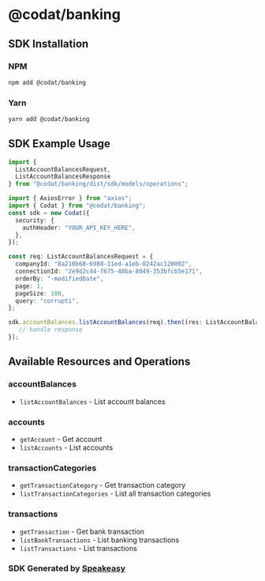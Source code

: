 # @codat/banking

<!-- Start SDK Installation -->
## SDK Installation

### NPM

```bash
npm add @codat/banking
```

### Yarn

```bash
yarn add @codat/banking
```
<!-- End SDK Installation -->

## SDK Example Usage
<!-- Start SDK Example Usage -->
```typescript
import {
  ListAccountBalancesRequest,
  ListAccountBalancesResponse
} from "@codat/banking/dist/sdk/models/operations";

import { AxiosError } from "axios";
import { Codat } from "@codat/banking";
const sdk = new Codat({
  security: {
    authHeader: "YOUR_API_KEY_HERE",
  },
});

const req: ListAccountBalancesRequest = {
  companyId: "8a210b68-6988-11ed-a1eb-0242ac120002",
  connectionId: "2e9d2c44-f675-40ba-8049-353bfcb5e171",
  orderBy: "-modifiedDate",
  page: 1,
  pageSize: 100,
  query: "corrupti",
};

sdk.accountBalances.listAccountBalances(req).then((res: ListAccountBalancesResponse | AxiosError) => {
   // handle response
});
```
<!-- End SDK Example Usage -->

<!-- Start SDK Available Operations -->
## Available Resources and Operations


### accountBalances

* `listAccountBalances` - List account balances

### accounts

* `getAccount` - Get account
* `listAccounts` - List accounts

### transactionCategories

* `getTransactionCategory` - Get transaction category
* `listTransactionCategories` - List all transaction categories

### transactions

* `getTransaction` - Get bank transaction
* `listBankTransactions` - List banking transactions
* `listTransactions` - List transactions
<!-- End SDK Available Operations -->

### SDK Generated by [Speakeasy](https://docs.speakeasyapi.dev/docs/using-speakeasy/client-sdks)
